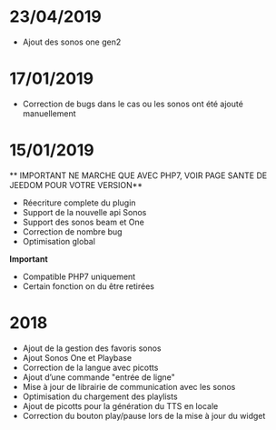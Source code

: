 # 23/04/2019

- Ajout des sonos one gen2

# 17/01/2019

- Correction de bugs dans le cas ou les sonos ont été ajouté manuellement

# 15/01/2019

** IMPORTANT NE MARCHE QUE AVEC PHP7, VOIR PAGE SANTE DE JEEDOM POUR VOTRE VERSION**

- Réecriture complete du plugin
- Support de la nouvelle api Sonos
- Support des sonos beam et One
- Correction de nombre bug
- Optimisation global

**Important**
- Compatible PHP7 uniquement
- Certain fonction on du être retirées


# 2018

-   Ajout de la gestion des favoris sonos
-   Ajout Sonos One et Playbase
-   Correction de la langue avec picotts
-   Ajout d’une commande "entrée de ligne"
-   Mise à jour de librairie de communication avec les sonos
-   Optimisation du chargement des playlists
-   Ajout de picotts pour la génération du TTS en locale
-   Correction du bouton play/pause lors de la mise à jour du widget

